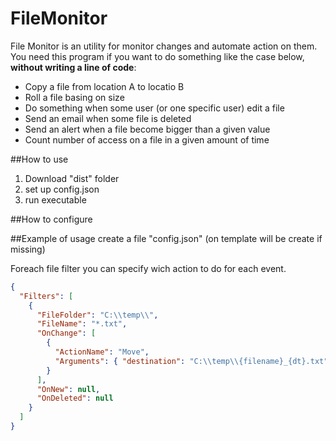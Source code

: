 # FileMonitor
File Monitor is an utility for monitor changes and automate action on them. You need this program if you want to do something like the case below, **without writing a line of code**:

* Copy a file from location A to locatio B
* Roll a file basing on size
* Do something when some user (or one specific user) edit a file 
* Send an email when some file is deleted
* Send an alert when a file become bigger than a given value
* Count number of access on a file in a given amount of time



##How to use
1. Download "dist" folder
2. set up config.json
3. run executable 

##How to configure

##Example of usage
create a file "config.json" (on template will be create if missing)

Foreach file filter you can specify wich action to do for each event.

```json
{
  "Filters": [
    {
      "FileFolder": "C:\\temp\\",
      "FileName": "*.txt",
      "OnChange": [
        {
          "ActionName": "Move",
          "Arguments": { "destination": "C:\\temp\\{filename}_{dt}.txt" }
        }
      ],
      "OnNew": null,
      "OnDeleted": null
    }
  ]
}
```


